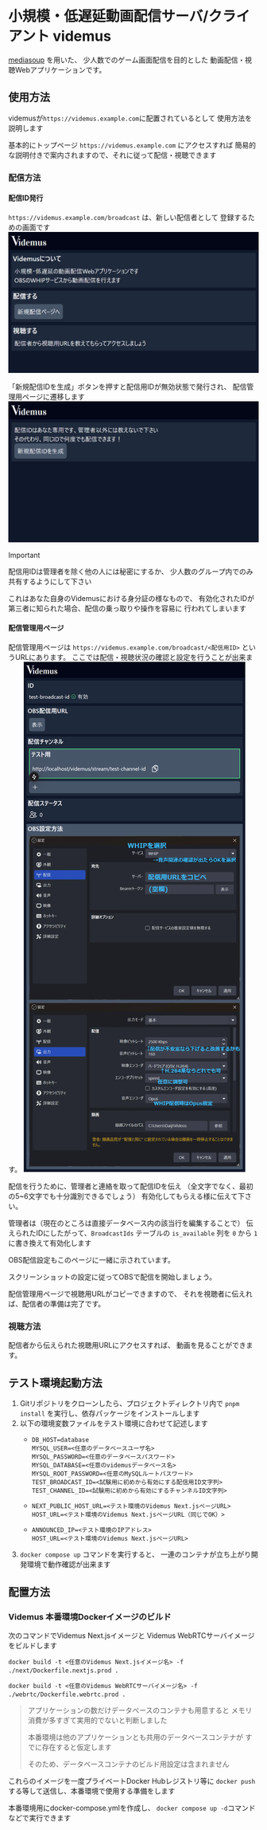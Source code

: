 # 小規模・低遅延動画配信サーバ/クライアント videmus

[mediasoup](https://mediasoup.org/) を用いた、
少人数でのゲーム画面配信を目的とした
動画配信・視聴Webアプリケーションです。

## 使用方法
videmusが`https://videmus.example.com`に配置されているとして
使用方法を説明します

基本的にトップページ
`https://videmus.example.com` にアクセスすれば
簡易的な説明付きで案内されますので、それに従って配信・視聴できます

### 配信方法
#### 配信ID発行
`https://videmus.example.com/broadcast` は、新しい配信者として
登録するための画面です
![Videmus top page screen shot](docs/videmus-top-page.png)


「新規配信IDを生成」ボタンを押すと配信用IDが無効状態で発行され、
配信管理用ページに遷移します
![Videmus broadcast page screen shot](docs/videmus-broadcast-page.png)

> [!IMPORTANT]
> 配信用IDは管理者を除く他の人には秘密にするか、
> 少人数のグループ内でのみ共有するようにして下さい
>
> これはあなた自身のVidemusにおける身分証の様なもので、
> 有効化されたIDが第三者に知られた場合、配信の乗っ取りや操作を容易に
> 行われてしまいます

#### 配信管理用ページ
配信管理用ページは `https://videmus.example.com/broadcast/<配信用ID>`
というURLにあります。
ここでは配信・視聴状況の確認と設定を行うことが出来ます。
![Videmus broadcast control page screen shot](docs/videmus-broadcast-id-page.png)


配信を行うために、管理者と連絡を取って配信IDを伝え
（全文字でなく、最初の5~6文字でも十分識別できるでしょう）
有効化してもらえる様に伝えて下さい。

管理者は（現在のところは直接データベース内の該当行を編集することで）
伝えられたIDにしたがって、`BroadcastIds` テーブルの `is_available` 列を
`0` から `1` に書き換えて有効化します

OBS配信設定もこのページに一緒に示されています。

スクリーンショットの設定に従ってOBSで配信を開始しましょう。

配信管理用ページで視聴用URLがコピーできますので、
それを視聴者に伝えれば、配信者の準備は完了です。

### 視聴方法
配信者から伝えられた視聴用URLにアクセスすれば、
動画を見ることができます。


## テスト環境起動方法
1. Gitリポジトリをクローンしたら、プロジェクトディレクトリ内で
   `pnpm install` を実行し、依存パッケージをインストールします
2. 以下の環境変数ファイルをテスト環境に合わせて記述します
   - ```env:.env.database
     DB_HOST=database
     MYSQL_USER=<任意のデータベースユーザ名>
     MYSQL_PASSWORD=<任意のデータベースパスワード>
     MYSQL_DATABASE=<任意のvidemusデータベース名>
     MYSQL_ROOT_PASSWORD=<任意のMySQLルートパスワード>
     TEST_BROADCAST_ID=<試験用に初めから有効にする配信用ID文字列>
     TEST_CHANNEL_ID=<試験用に初めから有効にするチャンネルID文字列>
     ```
   - ```env:.env.next
     NEXT_PUBLIC_HOST_URL=<テスト環境のVidemus Next.jsページURL>
     HOST_URL=<テスト環境のVidemus Next.jsページURL（同じでOK）>
     ```
   - ```env:.env.webrtc
     ANNOUNCED_IP=<テスト環境のIPアドレス>
     HOST_URL=<テスト環境のVidemus Next.jsページURL>
     ```
3. `docker compose up` コマンドを実行すると、
   一連のコンテナが立ち上がり開発環境で動作確認が出来ます

## 配置方法
### Videmus 本番環境Dockerイメージのビルド
次のコマンドでVidemus Next.jsイメージと
Videmus WebRTCサーバイメージをビルドします

`docker build -t <任意のVidemus Next.jsイメージ名> -f ./next/Dockerfile.nextjs.prod .`

`docker build -t <任意のVidemus WebRTCサーバイメージ名> -f ./webrtc/Dockerfile.webrtc.prod .`


> アプリケーションの数だけデータベースのコンテナも用意すると
> メモリ消費が多すぎて実用的でないと判断しました
>
> 本番環境は他のアプリケーションとも共用のデータベースコンテナが
> すでに存在すると仮定します
>
> そのため、データベースコンテナのビルド用設定は含まれません

これらのイメージを一度プライベートDocker Hubレジストリ等に
`docker push`する等して送信し、本番環境で使用する準備をします

本番環境用にdocker-compose.ymlを作成し、
`docker compose up -d`コマンドなどで実行できます


